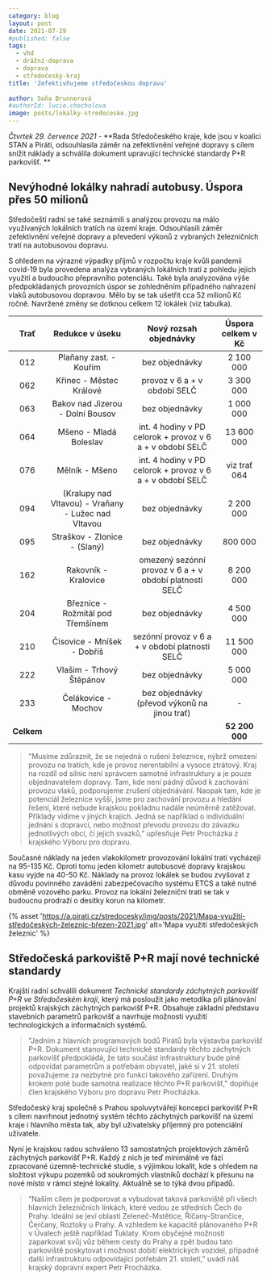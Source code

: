```yaml
---
category: blog
layout: post
date: 2021-07-29
#published: false
tags: 
  - vhd 
  - drážní-doprava
  - doprava
  - středočeský-kraj
title: 'Zefektivňujeme středočeskou dopravu'
 
author: Soňa Brunnerová
#authorId: lucie.chocholova
image: posts/lokalky-stredoceske.jpg
---
```


*Čtvrtek 29. července 2021* - **Rada Středočeského kraje, kde jsou v koalici STAN a Piráti, odsouhlasila záměr na zefektivnění veřejné dopravy s cílem snížit náklady a schválila dokument upravující technické standardy P+R parkovišť. **

## Nevýhodné lokálky nahradí autobusy. Úspora přes 50 milionů
Středočeští radní se také seznámili s analýzou provozu na málo využívaných lokálních tratích na území kraje. Odsouhlasili záměr zefektivnění veřejné dopravy a převedení výkonů z vybraných železničních tratí na autobusovou dopravu. 

S ohledem na výrazné výpadky příjmů v rozpočtu kraje kvůli pandemii covid-19 byla provedena analýza vybraných lokálních tratí z pohledu jejich využití a budoucího přepravního potenciálu. Také byla analyzována výše předpokládaných provozních úspor se zohledněním případného nahrazení vlaků autobusovou dopravou. Mělo by se tak ušetřit  cca 52 milionů Kč ročně. Navržené změny se dotknou celkem 12 lokálek (viz tabulka).

|Trať|Redukce v úseku|Nový rozsah objednávky|Úspora celkem v Kč|
|:----:|:--------------------------:|:---------------------------------------------------------:|:----------:|
|012|Plaňany zast. - Kouřim|bez objednávky|2 100 000|
|062|Křinec - Městec Králové|provoz v 6 a + v období SELČ|3 300 000|
|063|Bakov nad Jizerou - Dolní Bousov|bez objednávky|1 000 000|
|064|Mšeno - Mladá Boleslav|int. 4 hodiny v PD celorok + provoz v 6 a + v období SELČ|13 600 000|
|076|Mělník - Mšeno|int. 4 hodiny v PD celorok + provoz v 6 a + v období SELČ|viz trať 064|
|094|(Kralupy nad Vltavou) - Vraňany - Lužec nad Vltavou|bez objednávky|2 200 000|
|095|Straškov - Zlonice - (Slaný)|bez objednávky|800 000|
|162|Rakovník - Kralovice|omezený sezónní provoz v 6 a + v období platnosti SELČ|8 200 000|
|204|Březnice - Rožmitál pod Třemšínem|bez objednávky|4 500 000|
|210|Čisovice - Mníšek - Dobříš|sezónní provoz v 6 a + v období platnosti SELČ|11 500 000|
|222|Vlašim - Trhový Štěpánov|bez objednávky|5 000 000|
|233|Čelákovice - Mochov|bez objednávky (převod výkonů na jinou trať)|-|
|**Celkem**|||**52 200 000**|

> "Musíme zdůraznit, že se nejedná o rušení železnice, nýbrž omezení provozu na tratích, kde je provoz nerentabilní a vysoce ztrátový. Kraj na rozdíl od silnic není správcem samotné infrastruktury a je pouze objednavatelem dopravy. Tam, kde není pádný důvod k zachování provozu vlaků, podporujeme zrušení objednávání. Naopak tam, kde je potenciál železnice vyšší, jsme pro zachování provozu a hledání řešení, které nebude krajskou pokladnu nadále neúměrně zatěžovat. Příklady vidíme v jiných krajích. Jedná se například o individuální jednání s dopravci, nebo možnost převodu provozu do závazku jednotlivých obcí, či jejich svazků," upřesňuje Petr Procházka z krajského Výboru pro dopravu.

Současné náklady na jeden vlakokilometr provozování lokální trati vycházejí na 95-135 Kč. Oproti tomu jeden kilometr autobusové dopravy krajskou kasu vyjde na 40-50 Kč. Náklady na provoz lokálek se budou zvyšovat z důvodu povinného zavádění zabezpečovacího systému ETCS a také nutné obměně vozového parku. Provoz na lokální železniční trati se tak v budoucnu prodraží o desítky korun na kilometr.

{% asset 'https://a.pirati.cz/stredocesky/img/posts/2021/Mapa-využití-středočeských-železnic-březen-2021.jpg' alt='Mapa využití středočeských železnic' %}

## Středočeská parkoviště P+R mají nové technické standardy

Krajští radní schválili dokument *Technické standardy záchytných parkovišť P+R ve Středočeském kraji*, který má posloužit jako metodika při plánování projektů krajských záchytných parkovišť P+R. Obsahuje základní představu stavebních parametrů parkovišť a navrhuje možnosti využití technologických a informačních systémů.

> "Jedním z hlavních programových bodů Pirátů byla výstavba parkovišť P+R. Dokument stanovující technické standardy těchto záchytných parkovišť předpokládá, že tato součást infrastruktury bude plně odpovídat parametrům a potřebám obyvatel, jaké si v 21. století považujeme za nezbytné pro funkci takového zařízení. Druhým krokem poté bude samotná realizace těchto P+R parkovišť," doplňuje člen krajského Výboru pro dopravu Petr Procházka.

Středočeský kraj společně s Prahou spoluvytvářejí koncepci parkovišť P+R s cílem navrhnout jednotný systém těchto záchytných parkovišť na území kraje i hlavního města tak, aby byl uživatelsky příjemný pro potenciální uživatele.

Nyní je krajskou radou schváleno 13 samostatných projektových záměrů záchytných parkovišť P+R. Každý z nich je teď minimálně ve fázi zpracované územně-technické studie, s výjimkou lokalit, kde s ohledem na složitost výkupu pozemků od soukromých vlastníků dochází k přesunu na nové místo v rámci stejné lokality. Aktuálně se to týká dvou případů.

> “Naším cílem je podporovat a vybudovat taková parkoviště při všech hlavních železničních linkách, které vedou ze středních Čech do Prahy. Ideální se jeví oblasti Zeleneč-Mstětice, Říčany-Strančice, Čerčany, Roztoky u Prahy. A vzhledem ke kapacitě plánovaného P+R v Úvalech ještě například Tuklaty. Krom obyčejné možnosti zaparkovat svůj vůz během cesty do Prahy a zpět budou tato parkoviště poskytovat i možnost dobití elektrických vozidel, případně další infrastrukturu odpovídající potřebám 21. století,” uvádí náš krajský dopravní expert Petr Procházka.
